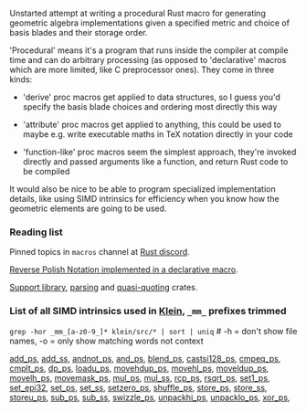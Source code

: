 Unstarted attempt at writing a procedural Rust macro for generating geometric algebra implementations given a specified metric and choice of basis blades and their storage order.

'Procedural' means it's a program that runs inside the compiler at compile time and can do arbitrary processing (as opposed to 'declarative' macros which are more limited, like C preprocessor ones). They come in three kinds:

* 'derive' proc macros get applied to data structures, so I guess you'd specify the basis blade choices and ordering most directly this way

* 'attribute' proc macros get applied to anything, this could be used to maybe e.g. write executable maths in TeX notation directly in your code

* 'function-like' proc macros seem the simplest approach, they're invoked directly and passed arguments like a function, and return Rust code to be compiled

It would also be nice to be able to program specialized implementation details, like using SIMD intrinsics for efficiency when you know how the geometric elements are going to be used.

### Reading list

Pinned topics in `macros` channel at [Rust discord](https://discord.gg/4e9qXV).

[Reverse Polish Notation implemented in a declarative macro](https://rreverser.com/writing-complex-macros-in-rust/).

[Support library](https://doc.rust-lang.org/proc_macro/), [parsing](https://github.com/dtolnay/syn) and [quasi-quoting](https://docs.rs/quote/0.6.13/quote/) crates.

### List of all SIMD intrinsics used in [Klein](https://www.jeremyong.com/klein/), `_mm_` prefixes trimmed 

`grep -hor _mm_[a-z0-9_]* klein/src/* | sort | uniq` # -h = don't show file names, -o = only show matching words not context

[add_ps](https://software.intel.com/sites/landingpage/IntrinsicsGuide/#text=_mm_add_ps), 
[add_ss](https://software.intel.com/sites/landingpage/IntrinsicsGuide/#text=_mm_add_ss), 
[andnot_ps](https://software.intel.com/sites/landingpage/IntrinsicsGuide/#text=_mm_andnot_ps), 
[and_ps](https://software.intel.com/sites/landingpage/IntrinsicsGuide/#text=_mm_and_ps), 
[blend_ps](https://software.intel.com/sites/landingpage/IntrinsicsGuide/#text=_mm_blend_ps), 
[castsi128_ps](https://software.intel.com/sites/landingpage/IntrinsicsGuide/#text=_mm_castsi128_ps), 
[cmpeq_ps](https://software.intel.com/sites/landingpage/IntrinsicsGuide/#text=_mm_cmpeq_ps), 
[cmplt_ps](https://software.intel.com/sites/landingpage/IntrinsicsGuide/#text=_mm_cmplt_ps), 
[dp_ps](https://software.intel.com/sites/landingpage/IntrinsicsGuide/#text=_mm_dp_ps), 
[loadu_ps](https://software.intel.com/sites/landingpage/IntrinsicsGuide/#text=_mm_loadu_ps), 
[movehdup_ps](https://software.intel.com/sites/landingpage/IntrinsicsGuide/#text=_mm_movehdup_ps), 
[movehl_ps](https://software.intel.com/sites/landingpage/IntrinsicsGuide/#text=_mm_movehl_ps), 
[moveldup_ps](https://software.intel.com/sites/landingpage/IntrinsicsGuide/#text=_mm_moveldup_ps), 
[movelh_ps](https://software.intel.com/sites/landingpage/IntrinsicsGuide/#text=_mm_movelh_ps), 
[movemask_ps](https://software.intel.com/sites/landingpage/IntrinsicsGuide/#text=_mm_movemask_ps), 
[mul_ps](https://software.intel.com/sites/landingpage/IntrinsicsGuide/#text=_mm_mul_ps), 
[mul_ss](https://software.intel.com/sites/landingpage/IntrinsicsGuide/#text=_mm_mul_ss), 
[rcp_ps](https://software.intel.com/sites/landingpage/IntrinsicsGuide/#text=_mm_rcp_ps), 
[rsqrt_ps](https://software.intel.com/sites/landingpage/IntrinsicsGuide/#text=_mm_rsqrt_ps), 
[set1_ps](https://software.intel.com/sites/landingpage/IntrinsicsGuide/#text=_mm_set1_ps), 
[set_epi32](https://software.intel.com/sites/landingpage/IntrinsicsGuide/#text=_mm_set_epi32), 
[set_ps](https://software.intel.com/sites/landingpage/IntrinsicsGuide/#text=_mm_set_ps), 
[set_ss](https://software.intel.com/sites/landingpage/IntrinsicsGuide/#text=_mm_set_ss), 
[setzero_ps](https://software.intel.com/sites/landingpage/IntrinsicsGuide/#text=_mm_setzero_ps), 
[shuffle_ps](https://software.intel.com/sites/landingpage/IntrinsicsGuide/#text=_mm_shuffle_ps), 
[store_ps](https://software.intel.com/sites/landingpage/IntrinsicsGuide/#text=_mm_store_ps), 
[store_ss](https://software.intel.com/sites/landingpage/IntrinsicsGuide/#text=_mm_store_ss), 
[storeu_ps](https://software.intel.com/sites/landingpage/IntrinsicsGuide/#text=_mm_storeu_ps), 
[sub_ps](https://software.intel.com/sites/landingpage/IntrinsicsGuide/#text=_mm_sub_ps), 
[sub_ss](https://software.intel.com/sites/landingpage/IntrinsicsGuide/#text=_mm_sub_ss), 
[swizzle_ps](https://software.intel.com/sites/landingpage/IntrinsicsGuide/#text=_mm_swizzle_ps), 
[unpackhi_ps](https://software.intel.com/sites/landingpage/IntrinsicsGuide/#text=_mm_unpackhi_ps), 
[unpacklo_ps](https://software.intel.com/sites/landingpage/IntrinsicsGuide/#text=_mm_unpacklo_ps), 
[xor_ps](https://software.intel.com/sites/landingpage/IntrinsicsGuide/#text=_mm_xor_ps), 
